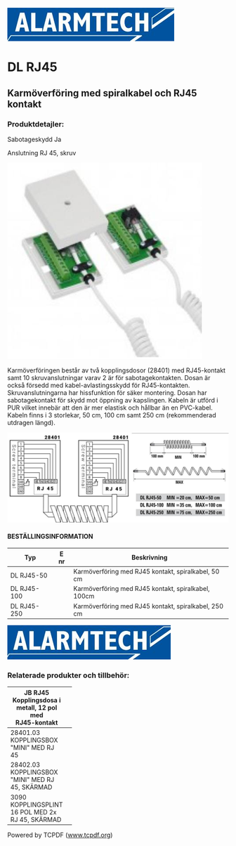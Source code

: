 ![](_page_0_Picture_1.jpeg)

# DL RJ45

## Karmöverföring med spiralkabel och RJ45 kontakt

### **Produktdetajler:**

Sabotageskydd Ja

Anslutning RJ 45, skruv

![](_page_0_Picture_7.jpeg)

Karmöverföringen består av två kopplingsdosor (28401) med RJ45-kontakt samt 10 skruvanslutningar varav 2 är för sabotagekontakten. Dosan är också försedd med kabel-avlastingsskydd för RJ45-kontakten. Skruvanslutningarna har hissfunktion för säker montering. Dosan har sabotagekontakt för skydd mot öppning av kapslingen. Kabeln är utförd i PUR vilket innebär att den är mer elastisk och hållbar än en PVC-kabel. Kabeln finns i 3 storlekar, 50 cm, 100 cm samt 250 cm (rekommenderad utdragen längd).

![](_page_0_Figure_9.jpeg)

#### **BESTÄLLINGSINFORMATION**

| Typ         | E nr | Beskrivning                                          |
|-------------|------|------------------------------------------------------|
| DL RJ45-50  |      | Karmöverföring med RJ45 kontakt, spiralkabel, 50 cm  |
| DL RJ45-100 |      | Karmöverföring med RJ45 kontakt, spiralkabel, 100cm  |
| DL RJ45-250 |      | Karmöverföring med RJ45 kontakt, spiralkabel, 250 cm |

![](_page_1_Picture_1.jpeg)

### **Relaterade produkter och tillbehör:**

| JB RJ45<br>Kopplingsdosa i<br>metall, 12 pol<br>med<br>RJ45-kontakt |  |
|---------------------------------------------------------------------|--|
| 28401.03<br>KOPPLINGSBOX<br>"MINI" MED RJ<br>45                     |  |
| 28402.03<br>KOPPLINGSBOX<br>"MINI" MED RJ<br>45, SKÄRMAD            |  |
| 3090<br>KOPPLINGSPLINT<br>16 POL MED 2x<br>RJ 45, SKÄRMAD           |  |

Powered by TCPDF (www.tcpdf.org)